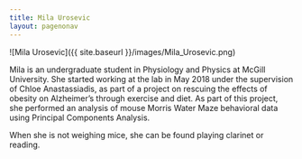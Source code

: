 ```yaml
---
title: Mila Urosevic
layout: pagenonav
---
```

![Mila Urosevic]({{ site.baseurl }}/images/Mila_Urosevic.png)

Mila is an undergraduate student in Physiology and Physics at McGill University. She started working at the lab in May 2018 under the supervision of Chloe Anastassiadis, as part of a project on rescuing the effects of obesity on Alzheimer’s through exercise and diet. As part of this project, she performed an analysis of mouse Morris Water Maze behavioral data using Principal Components Analysis. 

When she is not weighing mice, she can be found playing clarinet or reading.
